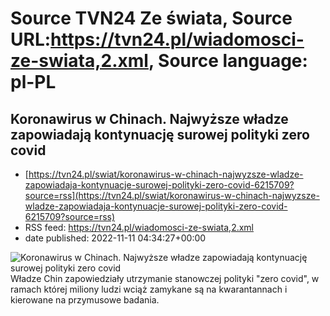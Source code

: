# Source TVN24 Ze świata, Source URL:https://tvn24.pl/wiadomosci-ze-swiata,2.xml, Source language: pl-PL

## Koronawirus w Chinach. Najwyższe władze zapowiadają kontynuację surowej polityki zero covid
 - [https://tvn24.pl/swiat/koronawirus-w-chinach-najwyzsze-wladze-zapowiadaja-kontynuacje-surowej-polityki-zero-covid-6215709?source=rss](https://tvn24.pl/swiat/koronawirus-w-chinach-najwyzsze-wladze-zapowiadaja-kontynuacje-surowej-polityki-zero-covid-6215709?source=rss)
 - RSS feed: https://tvn24.pl/wiadomosci-ze-swiata,2.xml
 - date published: 2022-11-11 04:34:27+00:00

<img alt="Koronawirus w Chinach. Najwyższe władze zapowiadają kontynuację surowej polityki zero covid" src="https://tvn24.pl/najnowsze/cdn-zdjecie-qgdh1l-koronawirus-w-chinach-6215706/alternates/LANDSCAPE_1280" />
    Władze Chin zapowiedziały utrzymanie stanowczej polityki "zero covid", w ramach której miliony ludzi wciąż zamykane są na kwarantannach i kierowane na przymusowe badania.
